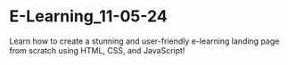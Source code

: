 # E-Learning_11-05-24
Learn how to create a stunning and user-friendly e-learning landing page from scratch using HTML, CSS, and JavaScript!
